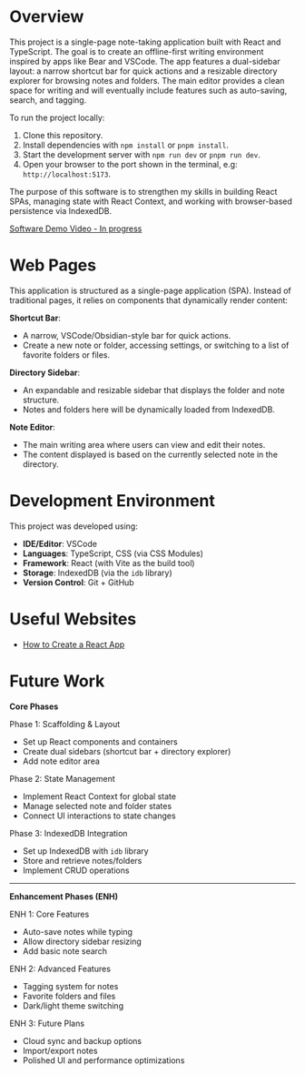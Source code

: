 # Overview

This project is a single-page note-taking application built with React and TypeScript.
The goal is to create an offline-first writing environment inspired by apps like Bear and VSCode.
The app features a dual-sidebar layout: a narrow shortcut bar for quick actions and a resizable directory explorer for browsing notes and folders.
The main editor provides a clean space for writing and will eventually include features such as auto-saving, search, and tagging.

To run the project locally:
1. Clone this repository.
2. Install dependencies with `npm install` or `pnpm install`.
3. Start the development server with `npm run dev` or `pnpm run dev`.
4. Open your browser to the port shown in the terminal, e.g: `http://localhost:5173`.

The purpose of this software is to strengthen my skills in building React SPAs, managing state with React Context, and working with browser-based persistence via IndexedDB.

[Software Demo Video - In progress]()

# Web Pages

This application is structured as a single-page application (SPA).
Instead of traditional pages, it relies on components that dynamically render content:

**Shortcut Bar**:
- A narrow, VSCode/Obsidian-style bar for quick actions.
- Create a new note or folder, accessing settings, or switching to a list of favorite folders or files.

**Directory Sidebar**:
- An expandable and resizable sidebar that displays the folder and note structure.
- Notes and folders here will be dynamically loaded from IndexedDB.

**Note Editor**:
- The main writing area where users can view and edit their notes.
- The content displayed is based on the currently selected note in the directory.

# Development Environment

This project was developed using:

- **IDE/Editor**: VSCode  
- **Languages**: TypeScript, CSS (via CSS Modules)  
- **Framework**: React (with Vite as the build tool)  
- **Storage**: IndexedDB (via the `idb` library)  
- **Version Control**: Git + GitHub  

# Useful Websites

* [How to Create a React App](https://www.codecademy.com/courses/learn-react-introduction/articles/how-to-create-a-react-app)

# Future Work

**Core Phases**

Phase 1: Scaffolding & Layout
- Set up React components and containers
- Create dual sidebars (shortcut bar + directory explorer)
- Add note editor area

Phase 2: State Management
- Implement React Context for global state
- Manage selected note and folder states
- Connect UI interactions to state changes

Phase 3: IndexedDB Integration
- Set up IndexedDB with `idb` library
- Store and retrieve notes/folders
- Implement CRUD operations

---

**Enhancement Phases (ENH)**

ENH 1: Core Features
- Auto-save notes while typing
- Allow directory sidebar resizing
- Add basic note search

ENH 2: Advanced Features
- Tagging system for notes
- Favorite folders and files
- Dark/light theme switching

ENH 3: Future Plans
- Cloud sync and backup options
- Import/export notes
- Polished UI and performance optimizations